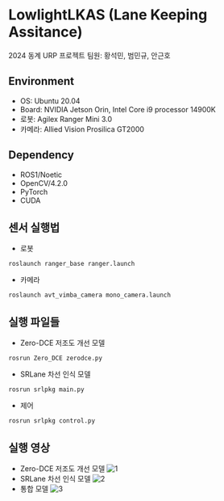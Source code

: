 # LowlightLKAS (Lane Keeping Assitance)
2024 동계 URP 프로젝트
팀원: 황석민, 범민규, 안근호

## Environment
- OS: Ubuntu 20.04
- Board: NVIDIA Jetson Orin, Intel Core i9 processor 14900K
- 로봇: Agilex Ranger Mini 3.0
- 카메라: Allied Vision Prosilica GT2000

## Dependency
- ROS1/Noetic
- OpenCV/4.2.0
- PyTorch
- CUDA

## 센서 실행법
- 로봇
```
roslaunch ranger_base ranger.launch 
```
- 카메라
```
roslaunch avt_vimba_camera mono_camera.launch
```

## 실행 파일들
- Zero-DCE 저조도 개선 모델
```
rosrun Zero_DCE zerodce.py
```
- SRLane 차선 인식 모델
```
rosrun srlpkg main.py
```
- 제어
```
rosrun srlpkg control.py
```

## 실행 영상
- Zero-DCE 저조도 개선 모델
![1](https://github.com/user-attachments/assets/f4dc76fc-7d61-4daf-b71e-13c10c2e1be8)
- SRLane 차선 인식 모델
![2](https://github.com/user-attachments/assets/21918ec1-7d3a-4f89-a1fd-e57f4f92832a)
- 통합 모델
![3](https://github.com/user-attachments/assets/f47a1a9b-875c-4c12-9ecd-6e1be572cfd2)

